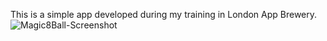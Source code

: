 This is a simple app developed during my training in London App Brewery. 
![Magic8Ball-Screenshot](https://github.com/esmaeilmirzaee/Magic8Ball/tree/master/img/app.png)
